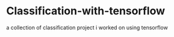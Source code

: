 # Classification-with-tensorflow
a collection of classification project i worked on using tensorflow

